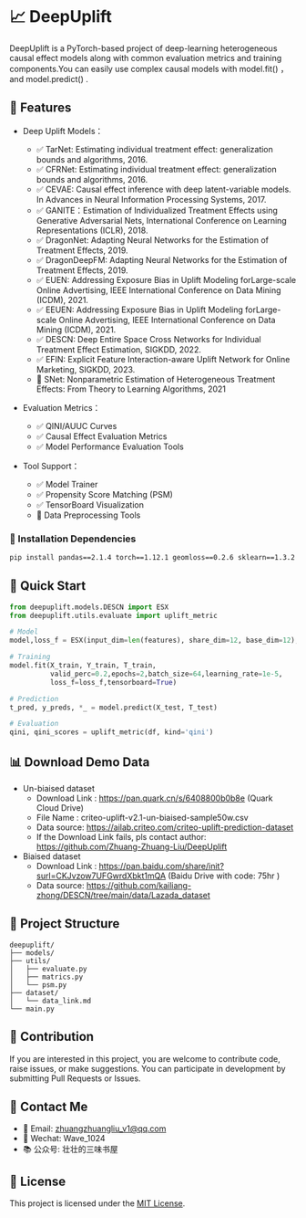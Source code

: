 # 📈 DeepUplift 
DeepUplift is a PyTorch-based project of deep-learning heterogeneous causal effect models along with common evaluation metrics and training components.You can easily use complex causal models with model.fit() ，and model.predict() .


## 🌟 Features
- Deep Uplift Models：
  - ✅ TarNet: Estimating individual treatment effect: generalization bounds and algorithms, 2016.
  - ✅ CFRNet: Estimating individual treatment effect: generalization bounds and algorithms, 2016.
  - ✅ CEVAE: Causal effect inference with deep latent-variable models. In Advances in Neural Information Processing Systems, 2017.
  - ✅ GANITE：Estimation of Individualized Treatment Effects using Generative Adversarial Nets, International Conference on Learning Representations (ICLR), 2018.
  - ✅ DragonNet: Adapting Neural Networks for the Estimation of Treatment Effects, 2019.
  - ✅ DragonDeepFM: Adapting Neural Networks for the Estimation of Treatment Effects, 2019.
  - ✅ EUEN: Addressing Exposure Bias in Uplift Modeling forLarge-scale Online Advertising, IEEE International Conference on Data Mining (ICDM), 2021.
  - ✅ EEUEN: Addressing Exposure Bias in Uplift Modeling forLarge-scale Online Advertising, IEEE International Conference on Data Mining (ICDM), 2021.
  - ✅ DESCN: Deep Entire Space Cross Networks for Individual Treatment Effect Estimation, SIGKDD, 2022.
  - ✅ EFIN: Explicit Feature Interaction-aware Uplift Network for Online Marketing, SIGKDD, 2023.
  - 🔄 SNet: Nonparametric Estimation of Heterogeneous Treatment Effects: From Theory to Learning Algorithms, 2021

- Evaluation Metrics：
  - ✅ QINI/AUUC Curves
  - ✅ Causal Effect Evaluation Metrics
  - ✅ Model Performance Evaluation Tools

- Tool Support：
  - ✅ Model Trainer
  - ✅ Propensity Score Matching (PSM)
  - ✅ TensorBoard Visualization
  - 🔄 Data Preprocessing Tools

### 🔧 Installation Dependencies
```bash
pip install pandas==2.1.4 torch==1.12.1 geomloss==0.2.6 sklearn==1.3.2 matplotlib==3.8.2 
```

## 🚀 Quick Start
```python
from deepuplift.models.DESCN import ESX
from deepuplift.utils.evaluate import uplift_metric

# Model
model,loss_f = ESX(input_dim=len(features), share_dim=12, base_dim=12),partial(esx_loss)

# Training
model.fit(X_train, Y_train, T_train,
          valid_perc=0.2,epochs=2,batch_size=64,learning_rate=1e-5,
          loss_f=loss_f,tensorboard=True)

# Prediction
t_pred, y_preds, *_ = model.predict(X_test, T_test)

# Evaluation
qini, qini_scores = uplift_metric(df, kind='qini')
```


## 📊 Download Demo Data
- Un-biaised dataset
    - Download Link : https://pan.quark.cn/s/6408800b0b8e (Quark Cloud Drive)
    - File Name : criteo-uplift-v2.1-un-biaised-sample50w.csv
    - Data source: https://ailab.criteo.com/criteo-uplift-prediction-dataset
    - If the Download Link fails, pls contact author: https://github.com/Zhuang-Zhuang-Liu/DeepUplift
- Biaised dataset
    - Download Link : https://pan.baidu.com/share/init?surl=CKJvzow7UFGwrdXbkt1mQA (Baidu Drive with code: 75hr )
    - Data source: https://github.com/kailiang-zhong/DESCN/tree/main/data/Lazada_dataset


## 📁 Project Structure
```
deepuplift/
├── models/         
├── utils/          
│   ├── evaluate.py    
│   ├── matrics.py      
│   └── psm.py          
├── dataset/       
│   └── data_link.md    
└── main.py       
```


## 🤝 Contribution
If you are interested in this project, you are welcome to contribute code, raise issues, or make suggestions. You can participate in development by submitting Pull Requests or Issues.


## 💬 Contact Me
- 📮 Email: zhuangzhuangliu_v1@qq.com
- 💚 Wechat: Wave_1024
- 📚 公众号: 壮壮的三味书屋

## 📄 License
This project is licensed under the [MIT License](LICENSE).
